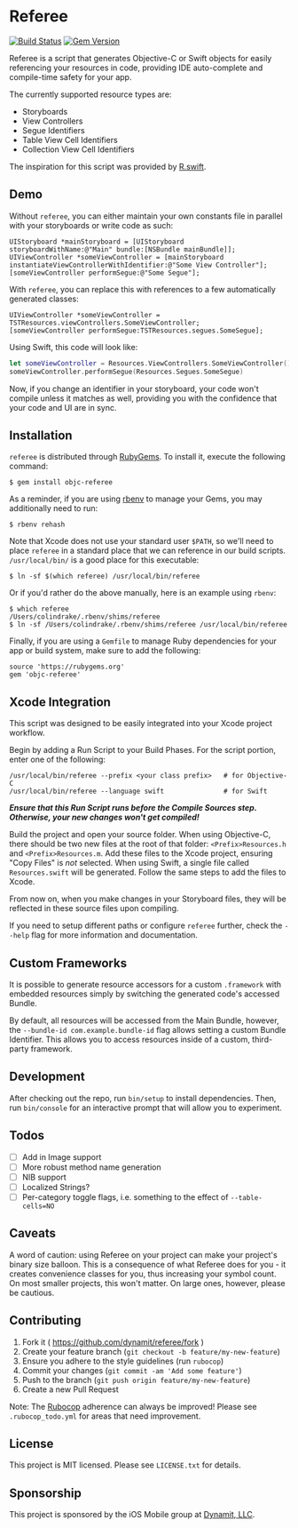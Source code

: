 # Referee

[![Build Status](https://travis-ci.org/Dynamit/referee.svg?branch=master)](https://travis-ci.org/Dynamit/referee) [![Gem Version](https://badge.fury.io/rb/objc-referee.svg)](http://badge.fury.io/rb/objc-referee)

Referee is a script that generates Objective-C or Swift objects for easily referencing your resources in code, providing IDE auto-complete and compile-time safety for your app.

The currently supported resource types are:

- Storyboards
- View Controllers
- Segue Identifiers
- Table View Cell Identifiers
- Collection View Cell Identifiers

The inspiration for this script was provided by [R.swift](https://github.com/mac-cain13/R.swift).

## Demo

Without `referee`, you can either maintain your own constants file in parallel with your storyboards or write code as such:

```objc
UIStoryboard *mainStoryboard = [UIStoryboard storyboardWithName:@"Main" bundle:[NSBundle mainBundle]];
UIViewController *someViewController = [mainStoryboard instantiateViewControllerWithIdentifier:@"Some View Controller"];
[someViewController performSegue:@"Some Segue"];
```

With `referee`, you can replace this with references to a few automatically generated classes:

```objc
UIViewController *someViewController = TSTResources.viewControllers.SomeViewController;
[someViewController performSegue:TSTResources.segues.SomeSegue];
```

Using Swift, this code will look like:

```swift
let someViewController = Resources.ViewControllers.SomeViewController()
someViewController.performSegue(Resources.Segues.SomeSegue)
```

Now, if you change an identifier in your storyboard, your code won't compile unless it matches as well, providing you with the confidence that your code and UI are in sync.

## Installation

`referee` is distributed through [RubyGems](https://rubygems.org/). To install it, execute the following command:

    $ gem install objc-referee

As a reminder, if you are using [rbenv](https://github.com/sstephenson/rbenv) to manage your Gems, you may additionally need to run:

    $ rbenv rehash

Note that Xcode does not use your standard user `$PATH`, so we'll need to place `referee` in a standard place that we can reference in our build scripts. `/usr/local/bin/` is a good place for this executable:

    $ ln -sf $(which referee) /usr/local/bin/referee

Or if you'd rather do the above manually, here is an example using `rbenv`:

    $ which referee
    /Users/colindrake/.rbenv/shims/referee
    $ ln -sf /Users/colindrake/.rbenv/shims/referee /usr/local/bin/referee

Finally, if you are using a `Gemfile` to manage Ruby dependencies for your app or build system, make sure to add the following:

    source 'https://rubygems.org'
    gem 'objc-referee'

## Xcode Integration
This script was designed to be easily integrated into your Xcode project workflow.

Begin by adding a Run Script to your Build Phases. For the script portion, enter one of the following:

    /usr/local/bin/referee --prefix <your class prefix>   # for Objective-C
    /usr/local/bin/referee --language swift               # for Swift

_**Ensure that this Run Script runs before the Compile Sources step. Otherwise, your new changes won't get compiled!**_

Build the project and open your source folder. When using Objective-C, there should be two new files at the root of that folder: `<Prefix>Resources.h` and `<Prefix>Resources.m`. Add these files to the Xcode project, ensuring "Copy Files" is _not_ selected. When using Swift, a single file called `Resources.swift` will be generated. Follow the same steps to add the files to Xcode.

From now on, when you make changes in your Storyboard files, they will be reflected in these source files upon compiling.

If you need to setup different paths or configure `referee` further, check the `--help` flag for more information and documentation.

## Custom Frameworks
It is possible to generate resource accessors for a custom `.framework` with embedded resources simply by switching the generated code's accessed Bundle.

By default, all resources will be accessed from the Main Bundle, however, the `--bundle-id com.example.bundle-id` flag allows setting a custom Bundle Identifier. This allows you to access resources inside of a custom, third-party framework.

## Development

After checking out the repo, run `bin/setup` to install dependencies. Then, run `bin/console` for an interactive prompt that will allow you to experiment.

## Todos

- [ ] Add in Image support
- [ ] More robust method name generation
- [ ] NIB support
- [ ] Localized Strings?
- [ ] Per-category toggle flags, i.e. something to the effect of `--table-cells=NO`

## Caveats

A word of caution: using Referee on your project can make your project's binary size balloon. This is a consequence of what Referee does for you - it creates convenience classes for you, thus increasing your symbol count. On most smaller projects, this won't matter. On large ones, however, please be cautious.

## Contributing

1. Fork it ( https://github.com/dynamit/referee/fork )
2. Create your feature branch (`git checkout -b feature/my-new-feature`)
3. Ensure you adhere to the style guidelines (run `rubocop`)
4. Commit your changes (`git commit -am 'Add some feature'`)
5. Push to the branch (`git push origin feature/my-new-feature`)
6. Create a new Pull Request

Note: The [Rubocop](https://github.com/bbatsov/rubocop) adherence can always be improved! Please see `.rubocop_todo.yml` for areas that need improvement.

## License

This project is MIT licensed. Please see `LICENSE.txt` for details.

## Sponsorship

This project is sponsored by the iOS Mobile group at [Dynamit, LLC](http://dynamit.com).
